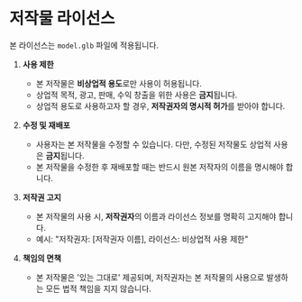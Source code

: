 # 저작물 라이선스

본 라이선스는 `model.glb` 파일에 적용됩니다.

1. **사용 제한**
   - 본 저작물은 **비상업적 용도**로만 사용이 허용됩니다.
   - 상업적 목적, 광고, 판매, 수익 창출을 위한 사용은 **금지**됩니다.
   - 상업적 용도로 사용하고자 할 경우, **저작권자의 명시적 허가**를 받아야 합니다.

2. **수정 및 재배포**
   - 사용자는 본 저작물을 수정할 수 있습니다. 다만, 수정된 저작물도 상업적 사용은 **금지**됩니다.
   - 본 저작물을 수정한 후 재배포할 때는 반드시 원본 저작자의 이름을 명시해야 합니다.

3. **저작권 고지**
   - 본 저작물의 사용 시, **저작권자**의 이름과 라이선스 정보를 명확히 고지해야 합니다.
   - 예시: "저작권자: [저작권자 이름], 라이선스: 비상업적 사용 제한"

4. **책임의 면책**
   - 본 저작물은 '있는 그대로' 제공되며, 저작권자는 본 저작물의 사용으로 발생하는 모든 법적 책임을 지지 않습니다.
